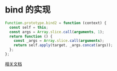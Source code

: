 # bind 的实现

```js
Function.prototype.bind2 = function (context) {
  const self = this;
  const args = Array.slice.call(arguments, 1);
  return function () {
    const _args = Array.slice.call(arguments);
    return self.apply(target, _args.concat(args));
  };
};
```

[相关文档](https://github.com/mqyqingfeng/Blog/issues/12)

